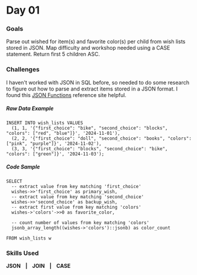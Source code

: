 # Day 01


### Goals
Parse out wished for item(s) and favorite color(s) per child from wish lists stored in JSON. 
Map difficulty and workshop needed using a CASE statement.
Return first 5 children ASC.

### Challenges
I haven't worked with JSON in SQL before, so needed to do some research to figure out how to parse and extract items stored in a JSON format. I found this [JSON Functions](https://neon.tech/postgresql/postgresql-json-functions) reference site helpful.

##### Raw Data Example
```
INSERT INTO wish_lists VALUES
  (1, 1, '{"first_choice": "bike", "second_choice": "blocks", "colors": ["red", "blue"]}', '2024-11-01'),
  (2, 2, '{"first_choice": "doll", "second_choice": "books", "colors": ["pink", "purple"]}', '2024-11-02'),
  (3, 3, '{"first_choice": "blocks", "second_choice": "bike", "colors": ["green"]}', '2024-11-03');
```

##### Code Sample
```
SELECT
  -- extract value from key matching 'first_choice'
  wishes->>'first_choice' as primary_wish,
  -- extract value from key matching 'second_choice'
  wishes->>'second_choice' as backup_wish,
  -- extract first value from key matching 'colors'
  wishes->'colors'->>0 as favorite_color,

  -- count number of values from key matching 'colors'
  jsonb_array_length((wishes->'colors')::jsonb) as color_count
		
FROM wish_lists w
```

### Skills Used
**JSON &nbsp;&nbsp; | &nbsp;&nbsp; JOIN &nbsp;&nbsp; | &nbsp;&nbsp; CASE**  
